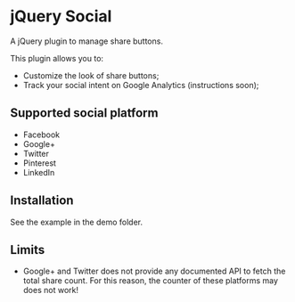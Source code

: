 # jQuery Social

A jQuery plugin to manage share buttons.

This plugin allows you to:

- Customize the look of share buttons;
- Track your social intent on Google Analytics (instructions soon);

## Supported social platform

- Facebook
- Google+
- Twitter
- Pinterest
- LinkedIn

## Installation

See the example in the demo folder.

## Limits

- Google+ and Twitter does not provide any documented API to fetch the total share count. For this reason,
the counter of these platforms may does not work!
